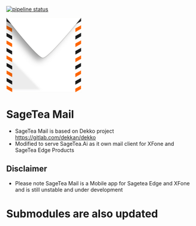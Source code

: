 [![pipeline status](https://gitlab.sagetea.ai/xfone/sagemail/sagetea-mail/badges/master/pipeline.svg)](https://gitlab.sagetea.ai/xfone/sagemail/sagetea-mail/commits/master)

<img width="200px" src="SageteaMail/app/assets/icons/dekko/sageteamail.png" />

# SageTea Mail

- SageTea Mail is based on Dekko project https://gitlab.com/dekkan/dekko
- Modified to serve SageTea.Ai as it own mail client for XFone and SageTea Edge Products

## Disclaimer
- Please note SageTea Mail is a Mobile app for Sagetea Edge and XFone and is still unstable and under development

# Submodules are also updated